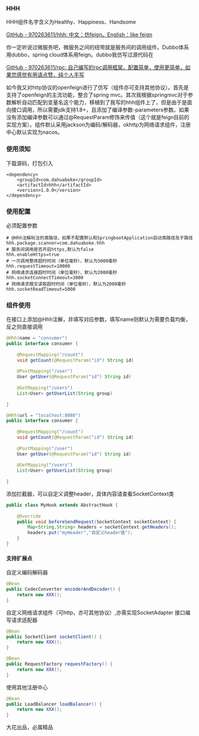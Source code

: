 ### HHH

HHH组件名字含义为Healthy、Happiness、Handsome

[GitHub - 970263611/hhh: 中文：仿feign。English：like feign](https://github.com/970263611/hhh)

你一定听说过微服务吧，微服务之间的纽带就是服务间的调用组件。Dubbo体系用dubbo，spring cloud体系用feign。dubbo我仿写过源代码在

[GitHub - 970263611/rpc: 自己编写的rpc调用框架，配置简单，使用更简单，如果您感觉有用请点赞，纯个人手写](https://github.com/970263611/rpc)

如今我又对http协议的openfeign进行了仿写（组件亦可支持其他协议）。首先是支持了openfeign的主流功能，整合了spring mvc。其次我根据springmvc对于参数解析自动匹配到变量名这个能力，移植到了我写的hhh组件上了，但是由于是面向接口调用，所以需要jdk支持1.8+，且添加了编译参数-parameters参数。如果没有添加编译参数可以通过@RequestParam修饰来传值（这个就是feign目前的实现方案）。组件默认采用jackson为编码/解码器，okhttp为网络请求组件，注册中心默认实现为nacos。

### 使用须知

下载源码，打包引入

```
<dependency>
    <groupId>com.dahuaboke</groupId>
    <artifactId>hhh</artifactId>
    <version>1.0.0</version>
</dependency>
```

### 使用配置

必须配置参数

```properties
# @Hhh注解标注的类路径，如果不配置默认和SpringbootApplication启动类路径及子路径
hhh.package.scanner=com.dahuaboke.hhh
# 服务间调用是否开启https,默认为false
hhh.enableHttps=true
# 一次调用整体超时时间（单位毫秒），默认为5000毫秒
hhh.requestTimeout=10000
# 网络请求连接超时时间（单位毫秒），默认为2000毫秒
hhh.socketConnectTimeout=3000
# 网络请求报文读取超时时间（单位毫秒），默认为2000毫秒
hhh.socketReadTimeout=5000
```

### 组件使用

在接口上添加@Hhh注解，并填写对应参数，填写name则默认为需要负载均衡，反之则直接调用

```java
@Hhh(name = "consumer")
public interface consumer {
    
    @RequestMapping("/count")
    void getCount(@RequestParam("id") String id)
        
    @PostMapping("/user")
    User getUser(@RequestParam("id") String id)
        
    @GetMapping("/users")
    List<User> getUserList(String group)
        
}
```

```java
@Hhh(url = "localhost:8080")
public interface consumer {
    
    @RequestMapping("/count")
    void getCount(@RequestParam("id") String id)
        
    @PostMapping("/user")
    User getUser(@RequestParam("id") String id)
        
    @GetMapping("/users")
    List<User> getUserList(String group)
        
}
```

添加拦截器，可以自定义调整header，具体内容请查看SocketContext类

```java
public class MyHook extends AbstractHook {
    
    @Override
    public void beforeSendRequest(SocketContext socketContext) {
        Map<String,String> headers = socketContext.getHeaders();
        headers.put("myHeader","自定义header值");
    }
}
```

#### 支持扩展点

自定义编码解码器

```java
@Bean
public CodecConverter encoderAndDecoder() {
    return new XXX();
}
```

自定义网络请求组件（可http，亦可其他协议）,亦需实现SocketAdapter 接口编写请求适配器

```java
@Bean
public SocketClient socketClient() {
    return new XXX();
}

@Bean
public RequestFactory requestFactory() {
    return new XXX();
}
```

使用其他注册中心

```java
@Bean
public LoadBalancer loadBalancer() {
	return new XXX();
}
```

大花出品，必属精品
